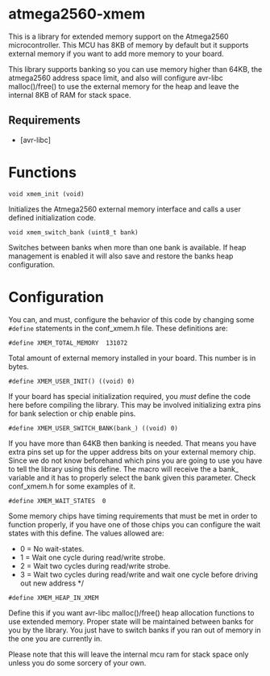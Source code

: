 atmega2560-xmem
========

This is a library for extended memory support on the Atmega2560 microcontroller. This MCU
has 8KB of memory by default but it supports external memory if you want to add more memory to
your board.

This library supports banking so you can use memory higher than 64KB, the atmega2560 address space
limit, and also will configure avr-libc malloc()/free() to use the external memory for the heap and
leave the internal 8KB of RAM for stack space.

## Requirements

* [avr-libc]

# Functions

`void xmem_init (void)`

Initializes the Atmega2560 external memory interface and calls a user defined initialization code.

`void xmem_switch_bank (uint8_t bank)`

Switches between banks when more than one bank is available. If heap management is enabled it will
also save and restore the banks heap configuration.

# Configuration

You can, and must, configure the behavior of this code by changing some `#define` statements in the
conf_xmem.h file. These definitions are:

`#define XMEM_TOTAL_MEMORY  131072`

Total amount of external memory installed in your board. This number is in bytes.

`#define XMEM_USER_INIT() ((void) 0)`

If your board has special initialization required, you _must_ define the code here before compiling
the library. This may be involved initializing extra pins for bank selection or chip enable pins.

`#define XMEM_USER_SWITCH_BANK(bank_) ((void) 0)`

If you have more than 64KB then banking is needed. That means you have extra pins set up for the upper
address bits on your external memory chip. Since we do not know beforehand which pins you are going to
use you have to tell the library using this define. The macro will receive the a bank_ variable and it
has to properly select the bank given this parameter. Check conf_xmem.h for some examples of it.

`#define XMEM_WAIT_STATES  0`

Some memory chips have timing requirements that must be met in order to function properly, if you have
one of those chips you can configure the wait states with this define. The values allowed are:

- 0 = No wait-states.
- 1 = Wait one cycle during read/write strobe.
- 2 = Wait two cycles during read/write strobe.
- 3 = Wait two cycles during read/write and wait one cycle before driving out new address */

`#define XMEM_HEAP_IN_XMEM`

Define this if you want avr-libc malloc()/free() heap allocation functions to use extended memory.
Proper state will be maintained between banks for you by the library. You just have to switch banks
if you ran out of memory in the one you are currently in.

Please note that this will leave the internal mcu ram for stack space only unless you do some sorcery
of your own.
